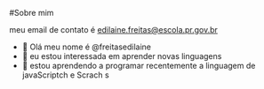  #Sobre mim
 
  meu email de contato é edilaine.freitas@escola.pr.gov.br
- 👋 Olá meu nome é @freitasedilaine
- 👀 eu estou interessada em aprender novas linguagens 
- 🌱 estou aprendendo a programar recentemente a linguagem de javaScriptch e Scrach s
